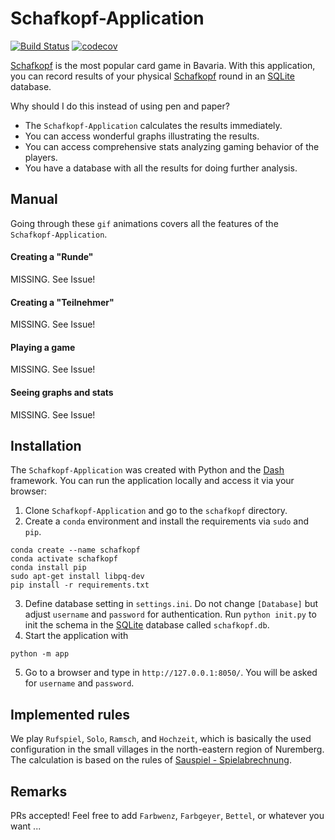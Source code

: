 # Schafkopf-Application
[![Build Status](https://travis-ci.com/PanchoVarallo/Schafkopf-Application.svg?branch=master)](https://travis-ci.com/github/PanchoVarallo/Schafkopf-Application)
[![codecov](https://codecov.io/gh/PanchoVarallo/Schafkopf-Application/branch/master/graph/badge.svg)](https://codecov.io/gh/PanchoVarallo/Schafkopf-Application)

[Schafkopf](https://en.wikipedia.org/wiki/Schafkopf) is the most popular card game in Bavaria. With this application, 
you can record results of your physical [Schafkopf](https://en.wikipedia.org/wiki/Schafkopf) round in an 
[SQLite](https://www.sqlite.org/index.html) database.  

Why should I do this instead of using pen and paper? 
- The `Schafkopf-Application` calculates the results immediately.
- You can access wonderful graphs illustrating the results.
- You can access comprehensive stats analyzing gaming behavior of the players.
- You have a database with all the results for doing further analysis.

## Manual

Going through these `gif` animations covers all the features of the `Schafkopf-Application`.

#### Creating a "Runde"
MISSING. See Issue!

#### Creating a "Teilnehmer"
MISSING. See Issue!

#### Playing a game
MISSING. See Issue!

#### Seeing graphs and stats
MISSING. See Issue!

## Installation

The `Schafkopf-Application` was created with Python and the [Dash](https://dash.plotly.com/) framework. 
You can run the application locally and access it via your browser:

1. Clone `Schafkopf-Application` and go to the `schafkopf` directory.
2. Create a `conda` environment and install the requirements via `sudo` and `pip`.
```
conda create --name schafkopf
conda activate schafkopf
conda install pip
sudo apt-get install libpq-dev
pip install -r requirements.txt
```
3. Define database setting in `settings.ini`. Do not change `[Database]` but adjust `username` and `password` 
for authentication. Run `python init.py` to init the schema in the [SQLite](https://www.sqlite.org/index.html) 
database called `schafkopf.db`.
4. Start the application with 
```
python -m app
```
5. Go to a browser and type in `http://127.0.0.1:8050/`. You will be asked for `username` and `password`.

## Implemented rules

We play `Rufspiel`, `Solo`, `Ramsch`, and `Hochzeit`, which is basically the used configuration in the small villages 
in the north-eastern region of Nuremberg. The calculation is based on the rules 
of [Sauspiel - Spielabrechnung](https://www.sauspiel.de/schafkopf-lernen/spielabrechnung).

## Remarks

PRs accepted! Feel free to add `Farbwenz`, `Farbgeyer`, `Bettel`, or whatever you want ...

